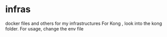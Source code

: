# infras
docker files and others for my infrastructures
For Kong , look into the kong folder.
For usage, change the env file
